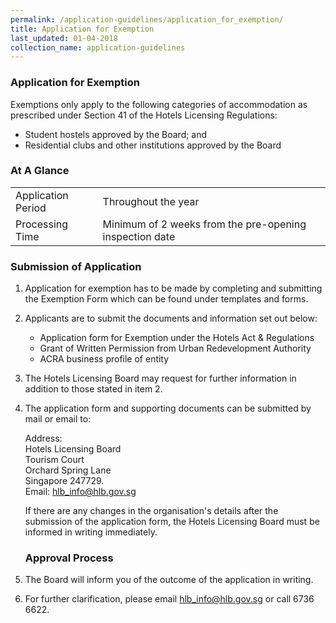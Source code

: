 ```yaml
---
permalink: /application-guidelines/application_for_exemption/
title: Application for Exemption
last_updated: 01-04-2018
collection_name: application-guidelines
---
```


### **Application for Exemption**

Exemptions only apply to the following categories of accommodation as prescribed under Section 41 of the Hotels Licensing Regulations: 
* Student hostels approved by the Board; and
* Residential clubs and other institutions approved by the Board

### **At A Glance**

<table class="table-v">
  <tr>
    <td>Application Period</td>
    <td> Throughout the year</td> 
  </tr>
  <tr>
    <td>Processing Time</td>
    <td>Minimum of 2 weeks from the pre-opening inspection date</td>
  </tr>
 </table>

### **Submission of Application**

1. Application for exemption has to be made by completing and submitting the Exemption Form which can be found under templates and forms.

2. Applicants are to submit the documents and information set out below:

   * Application form for Exemption under the Hotels Act & Regulations
   * Grant of Written Permission from Urban Redevelopment Authority
   * ACRA business profile of entity 

3. The Hotels Licensing Board may request for further information in addition to those stated in item 2.

4. The application form and supporting documents can be submitted by mail or email to: 

   Address:  
   Hotels Licensing Board   
   Tourism Court  
   Orchard Spring Lane  
   Singapore 247729.  
   Email: <hlb_info@hlb.gov.sg>

   If there are any changes in the organisation's details after the submission of the application form, the Hotels Licensing Board must be informed in writing immediately.

   ### **Approval Process**

5. The Board will inform you of the outcome of the application in writing. 

6. For further clarification, please email <hlb_info@hlb.gov.sg> or call 6736 6622.
